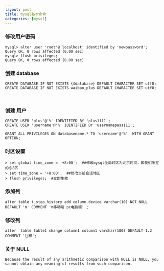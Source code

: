 ```yaml
---
layout: post 
title: mysql基本命令 
categories: [mysql]
---
```

###  修改用户密码  ###

    mysql> alter user 'root'@'localhost' identified by 'newpassword';
    Query OK, 0 rows affected (0.00 sec)
    mysql> flush privileges;
    Query OK, 0 rows affected (0.00 sec)



###  创建 database  ###

	CREATE DATABASE IF NOT EXISTS {$database} DEFAULT CHARACTER SET utf8;
	CREATE DATABASE IF NOT EXISTS waibao_plus DEFAULT CHARACTER SET utf8;


​	

###  创建 用户  ###


    CREATE USER 'plus'@'%' IDENTIFIED BY 'plus1111';
    CREATE USER 'username'@'%' IDENTIFIED BY 'usernamepass111';
    
    GRANT ALL PRIVILEGES ON databasename.* TO 'username'@'%'  WITH GRANT OPTION; 

### 时区设置 ###

    > set global time_zone = '+8:00';  ##修改mysql全局时区为北京时间，即我们所在的东8区
    > set time_zone = '+8:00';  ##修改当前会话时区
    > flush privileges;  #立即生效

### 添加列 ###

    alter table t_step_history add column device varchar(10) NOT NULL DEFAULT 'm' COMMENT 'm移动端 pc电脑端' ;

### 修改列 ###

    alter  table table1 change column1 column1 varchar(100) DEFAULT 1.2 COMMENT '注释';

### 关于 NULL ###

```
Because the result of any arithmetic comparison with NULL is NULL, you cannot obtain any meaningful results from such comparison.
```

